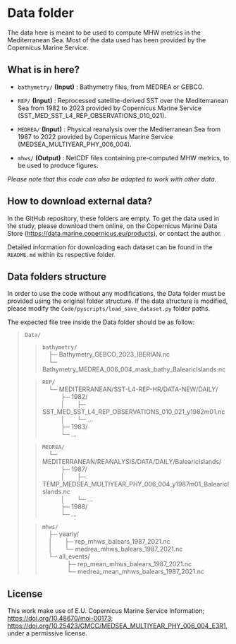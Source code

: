 # Data folder

The data here is meant to be used to compute MHW metrics in the Mediterranean Sea. Most of the data used has been provided by the Copernicus Marine Service.

## What is in here?

 - `bathymetry/` **(Input)** :
     Bathymetry files, from MEDREA or GEBCO.

 - `REP/` **(Input)** :
     Reprocessed satellite-derived SST over the Mediterranean Sea from 1982 to 2023 provided by Copernicus Marine Service (SST_MED_SST_L4_REP_OBSERVATIONS_010_021).

 - `MEDREA/` **(Input)** :
     Physical reanalysis over the Mediterranean Sea from 1987 to 2022 provided by Copernicus Marine Service (MEDSEA_MULTIYEAR_PHY_006_004).

 - `mhws/` **(Output)** :
     NetCDF files containing pre-computed MHW metrics, to be used to produce figures.

*Please note that this code can also be adapted to work with other data.*

## How to download external data?

In the GitHub repository, these folders are empty. To get the data used in the study, please download them online, on the Copernicus Marine Data Store (https://data.marine.copernicus.eu/products), or contact the author.

Detailed information for downloading each dataset can be found in the `README.md` within its respective folder.

## Data folders structure

In order to use the code without any modifications, the Data folder must be provided using the original folder structure. If the data structure is modified, please modify the `Code/pyscripts/load_save_dataset.py` folder paths.

The expected file tree inside the Data folder should be as follow:

> `Data/`
> > `bathymetry/` <br>
> >  ├─ Bathymetry_GEBCO_2023_IBERIAN.nc <br>
> >  └─ Bathymetry_MEDREA_006_004_mask_bathy_BalearicIslands.nc <br>
>
> > `REP/` <br>
> >  └─ MEDITERRANEAN/SST-L4-REP-HR/DATA-NEW/DAILY/ <br>
> >    ├─ 1982/ <br>
> >    │  ├─ SST_MED_SST_L4_REP_OBSERVATIONS_010_021_y1982m01.nc <br>
> >    │  └─ ... <br>
> >    ├─ 1983/ <br>
> >    └─ ... <br>
>
> > `MEDREA/` <br>
> >  └─ MEDITERRANEAN/REANALYSIS/DATA/DAILY/BalearicIslands/ <br>
> >    ├─ 1987/ <br>
> >    │  ├─ TEMP_MEDSEA_MULTIYEAR_PHY_006_004_y1987m01_BalearicIslands.nc <br>
> >    │  └─ ... <br>
> >    ├─ 1988/ <br>
> >    └─ ... <br>
>
> > `mhws/` <br>
> >  ├─ yearly/ <br>
> >  │  ├─ rep_mhws_balears_1987_2021.nc <br>
> >  │  └─ medrea_mhws_balears_1987_2021.nc <br>
> >  └─ all_events/ <br>
> >     ├─ rep_mean_mhws_balears_1987_2021.nc <br>
> >     └─ medrea_mean_mhws_balears_1987_2021.nc <br>

## License

This work make use of E.U. Copernicus Marine Service Information; https://doi.org/10.48670/moi-00173; https://doi.org/10.25423/CMCC/MEDSEA_MULTIYEAR_PHY_006_004_E3R1, under a permissive license.
